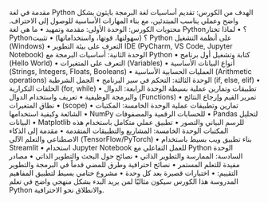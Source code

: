 مقدمة في لغة Python
الهدف من الكورس:
تقديم أساسيات لغة البرمجة بايثون بشكل واضح وعملي يناسب المبتدئين، مع بناء المهارات الأساسية للوصول إلى الاحتراف.
محتويات الكورس:
الوحدة الأولى: مقدمة وتمهيد
•	ما هي لغة Python؟
•	لماذا تختار Python؟ (سهولتها، قوتها، واستخداماتها)
•	تثبيت Python على أنظمة التشغيل (Windows)
•	التعرف على بيئة التطوير IDE (PyCharm, VS Code, Jupyter Notebook)
الوحدة الثانية: أساسيات البرمجة مع Python
•	كتابة وتشغيل أول برنامج (Hello World)
•	التعرف على المتغيرات (Variables)
•	أنواع البيانات الأساسية (Strings, Integers, Floats, Booleans)
•	العمليات الحسابية الأساسية (Arithmetic operations)
الوحدة الثالثة: التحكم في سير البرنامج
•	الجمل الشرطية (if, else, elif)
•	الحلقات التكرارية (for, while)
•	تطبيقات وتمارين عملية بسيطة
الوحدة الرابعة: الدوال والبرمجة الوظيفية
•	تعريف واستخدام الدوال (Functions)
•	تمرير القيم وإرجاع النتائج
•	نطاق المتغيرات (scope)
•	تمارين وتطبيقات عملية
الوحدة الخامسة: المكتبات الشائعة وكيفية استخدامها
•	 NumPy للحسابات الرقمية والمصفوفات
•	 Pandas لتحليل البيانات
•	Matplotlib  للرسم البياني والتصور
•	تطبيق عملي متكامل باستخدام هذه المكتبات
الوحدة الخامسة: المشاريع والتطبيقات المتقدمة
•	مقدمة إلى الذكاء الاصطناعي والتعلم الآلي (TensorFlow/PyTorch)
•	بناء تطبيق ويب بسيط باستخدام Streamlit 
•	استخدام Jupyter Notebook للعمل التفاعلي مع Python
الوحدة السادسة: الممارسة والتطوير الذاتي
•	نصائح حول البحث والتطوير الذاتي
•	مصادر مفيدة للتعلم المستمر
•	نصائح احترافية وطرق للمضي قدماً في البرمجة والتطوير
التقييم:
•	اختبارات قصيرة بعد كل وحدة
•	مشروع ختامي بسيط لتطبيق المفاهيم المدروسة
هذا الكورس سيكون مثاليًا لمن يريد البدء بشكل منهجي واضح في تعلم Python والانطلاق نحو الاحترافية.
